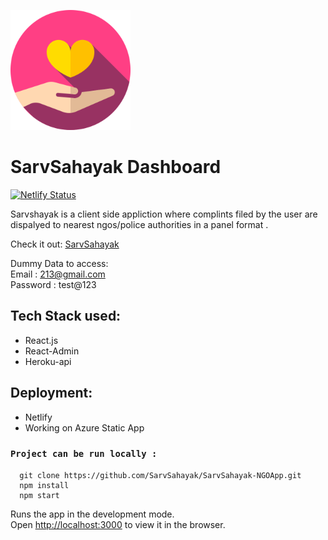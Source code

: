 ![Logo](/src/photos/logo192.png)

# SarvSahayak Dashboard

[![Netlify Status](https://api.netlify.com/api/v1/badges/ef16a4f0-6517-4370-9ff6-b591f8e9ea10/deploy-status)](https://app.netlify.com/sites/ngosarvsahayak/deploys)

Sarvshayak is a client side appliction where complints filed by the user are dispalyed to nearest ngos/police authorities in a panel format .


Check it out: [SarvSahayak](https://ngosarvsahayak.netlify.app/#/login)

Dummy Data to access:\
Email : 213@gmail.com\
Password : test@123

## Tech Stack used:

* React.js
* React-Admin
* Heroku-api
  
## Deployment:
 
* Netlify
* Working on Azure Static App
   
### `Project can be run locally :`

```
  git clone https://github.com/SarvSahayak/SarvSahayak-NGOApp.git
  npm install
  npm start  
```

Runs the app in the development mode.\
Open [http://localhost:3000](http://localhost:3000) to view it in the browser.

